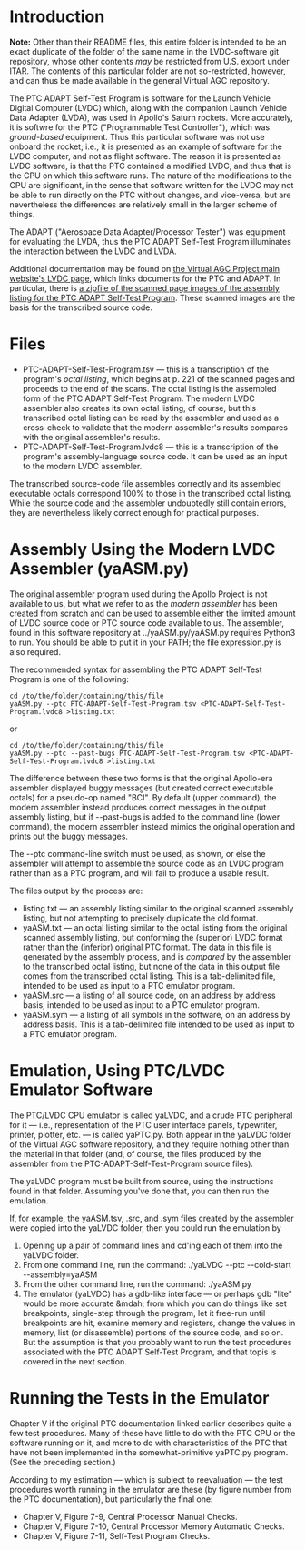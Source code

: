 # Introduction

**Note:**  Other than their README files, this entire folder is intended to be an exact duplicate of the folder of the same name in the LVDC-software git repository, whose other contents *may* be restricted from U.S. export under ITAR.  The contents of this particular folder are not so-restricted, however, and can thus be made available in the general Virtual AGC repository.

The PTC ADAPT Self-Test Program is software for the Launch Vehicle Digital Computer (LVDC) which, along with the companion Launch Vehicle Data Adapter (LVDA), was used in Apollo's Saturn rockets.  More accurately, it is softwre for the PTC ("Programmable Test Controller"), which was _ground-based_ equipment.  Thus this particular software was not use onboard the rocket; i.e., it is presented as an example of software for the LVDC computer, and not as flight software.  The reason it is presented as LVDC software, is that the PTC contained a modified LVDC, and thus that is the CPU on which this software runs.  The nature of the modifications to the CPU are significant, in the sense that software written for the LVDC may not be able to run directly on the PTC without changes, and vice-versa, but are nevertheless the differences are relatively small in the larger scheme of things. 

The ADAPT ("Aerospace Data Adapter/Processor Tester") was equipment for evaluating the LVDA, thus the PTC ADAPT Self-Test Program illuminates the interaction between the LVDC and LVDA.

Additional documentation may be found on [the Virtual AGC Project main website's LVDC page](http://www.ibiblio.org/apollo/LVDC.html#PTC_ADAPT_Self-Test_Program), which links documents for the PTC and ADAPT.  In particular, there is [a zipfile of the scanned page images of the assembly listing for the PTC ADAPT Self-Test Program](http://www.ibiblio.org/apollo/ScansForConversion/PTC%20ADAPT%20Self-Test%20Program.zip). These scanned images are the basis for the transcribed source code.

# Files

- PTC-ADAPT-Self-Test-Program.tsv &mdash; this is a transcription of the program's _octal listing_, which begins at p. 221 of the scanned pages and proceeds to the end of the scans.  The octal listing is the assembled form of the PTC ADAPT Self-Test Program.  The modern LVDC assembler also creates its own octal listing, of course, but this transcribed octal listing can be read by the assembler and used as a cross-check to validate that the modern assembler's results compares with the original assembler's results.
- PTC-ADAPT-Self-Test-Program.lvdc8 &mdash; this is a transcription of the program's assembly-language source code.  It can be used as an input to the modern LVDC assembler.

The transcribed source-code file assembles correctly and its assembled executable octals correspond 100% to those in the transcribed octal listing.  While the source code and the assembler undoubtedly still contain errors, they are nevertheless likely correct enough for practical purposes.

# Assembly Using the Modern LVDC Assembler (yaASM.py)

The original assembler program used during the Apollo Project is not available to us, but what we refer to as the _modern assembler_ has been created from scratch and can be used to assemble either the limited amount of LVDC source code or PTC source code available to us.  The assembler, found in this software repository at ../yaASM.py/yaASM.py requires Python3 to run.  You should be able to put it in your PATH; the file expression.py is also required.

The recommended syntax for assembling the PTC ADAPT Self-Test Program is one of the following:

    cd /to/the/folder/containing/this/file
    yaASM.py --ptc PTC-ADAPT-Self-Test-Program.tsv <PTC-ADAPT-Self-Test-Program.lvdc8 >listing.txt
   
or

    cd /to/the/folder/containing/this/file
    yaASM.py --ptc --past-bugs PTC-ADAPT-Self-Test-Program.tsv <PTC-ADAPT-Self-Test-Program.lvdc8 >listing.txt

The difference between these two forms is that the original Apollo-era assembler displayed buggy messages (but created correct executable octals) for a pseudo-op named "BCI".  By default (upper command), the modern assembler instead produces correct messages in the output assembly listing, but if --past-bugs is added to the command line (lower command), the modern assembler instead mimics the original operation and prints out the buggy messages.

The --ptc command-line switch must be used, as shown, or else the assembler will attempt to assemble the source code as an LVDC program rather than as a PTC program, and will fail to produce a usable result.

The files output by the process are:

- listing.txt &mdash; an assembly listing similar to the original scanned assembly listing, but not attempting to precisely duplicate the old format.
- yaASM.txt &mdash; an octal listing similar to the octal listing from the original scanned assembly listing, but conforming the (superior) LVDC format rather than the (inferior) original PTC format.  The data in this file is generated by the assembly process, and is _compared_ by the assembler to the transcribed octal listing, but none of the data in this output file comes from the transcribed octal listing.  This is a tab-delimited file, intended to be used as input to a PTC emulator program.
- yaASM.src &mdash; a listing of all source code, on an address by address basis, intended to be used as input to a PTC emulator program.
- yaASM.sym &mdash; a listing of all symbols in the software, on an address by address basis.  This is a tab-delimited file intended to be used as input to a PTC emulator program.

# Emulation, Using PTC/LVDC Emulator Software

The PTC/LVDC CPU emulator is called yaLVDC, and a crude PTC peripheral for it &mdash; i.e., representation of the PTC user interface panels, typewriter, printer, plotter, etc. &mdash; is called yaPTC.py.  Both appear in the yaLVDC folder of the Virtual AGC software repository, and they require nothing other than the material in that folder (and, of course, the files produced by the assembler from the PTC-ADAPT-Self-Test-Program source files).

The yaLVDC program must be built from source, using the instructions found in that folder.  Assuming you've done that, you can then run the emulation.

If, for example, the yaASM.tsv, .src, and .sym files created by the assembler were copied into the yaLVDC folder, then you could run the emulation by 

1. Opening up a pair of command lines and cd'ing each of them into the yaLVDC folder.
2. From one command line, run the command:
    ./yaLVDC --ptc --cold-start --assembly=yaASM
3. From the other command line, run the command:
    ./yaASM.py
4. The emulator (yaLVDC) has a gdb-like interface &mdash; or perhaps gdb "lite" would be more accurate &mdah; from which you can do things like set breakpoints, single-step through the program, let it free-run until breakpoints are hit, examine memory and registers, change the values in memory, list (or disassemble) portions of the source code, and so on.  But the assumption is that you probably want to run the test procedures associated with the PTC ADAPT Self-Test Program, and that topis is covered in the next section.

# Running the Tests in the Emulator

Chapter V if the original PTC documentation linked earlier describes quite a few test procedures.  Many of these have little to do with the PTC CPU or the software running on it, and more to do with characteristics of the PTC that have not been implemented in the somewhat-primitive yaPTC.py program.  (See the preceding section.)

According to my estimation &mdash; which is subject to reevaluation &mdash; the test procedures worth running in the emulator are these (by figure number from the PTC documentation), but particularly the final one:

* Chapter V, Figure 7-9, Central Processor Manual Checks.
* Chapter V, Figure 7-10, Central Processor Memory Automatic Checks.
* Chapter V, Figure 7-11, Self-Test Program Checks.
